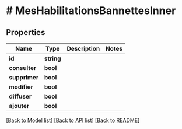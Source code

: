 # # MesHabilitationsBannettesInner

## Properties

Name | Type | Description | Notes
------------ | ------------- | ------------- | -------------
**id** | **string** |  |
**consulter** | **bool** |  |
**supprimer** | **bool** |  |
**modifier** | **bool** |  |
**diffuser** | **bool** |  |
**ajouter** | **bool** |  |

[[Back to Model list]](../../README.md#models) [[Back to API list]](../../README.md#endpoints) [[Back to README]](../../README.md)
